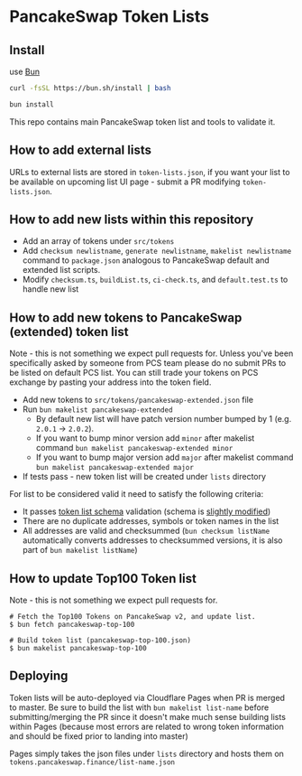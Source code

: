# PancakeSwap Token Lists

## Install
use [Bun](https://bun.sh/)
```sh
curl -fsSL https://bun.sh/install | bash
```

```sh
bun install
```

This repo contains main PancakeSwap token list and tools to validate it.

## How to add external lists

URLs to external lists are stored in `token-lists.json`, if you want your list to be available on upcoming list UI page - submit a PR modifying `token-lists.json`.

## How to add new lists within this repository

- Add an array of tokens under `src/tokens`
- Add `checksum newlistname`, `generate newlistname`, `makelist newlistname` command to `package.json` analogous to PancakeSwap default and extended list scripts.
- Modify `checksum.ts`, `buildList.ts`, `ci-check.ts`, and `default.test.ts` to handle new list

## How to add new tokens to PancakeSwap (extended) token list

Note - this is not something we expect pull requests for.
Unless you've been specifically asked by someone from PCS team please do no submit PRs to be listed on default PCS list. You can still trade your tokens on PCS exchange by pasting your address into the token field.

- Add new tokens to `src/tokens/pancakeswap-extended.json` file
- Run `bun makelist pancakeswap-extended`
  - By default new list will have patch version number bumped by 1 (e.g. `2.0.1` -> `2.0.2`).
  - If you want to bump minor version add `minor` after makelist command `bun makelist pancakeswap-extended minor`
  - If you want to bump major version add `major` after makelist command `bun makelist pancakeswap-extended major`
- If tests pass - new token list will be created under `lists` directory

For list to be considered valid it need to satisfy the following criteria:

- It passes [token list schema](https://github.com/Uniswap/token-lists/blob/master/src/tokenlist.schema.json) validation (schema is [slightly modified](src/schema.ts))
- There are no duplicate addresses, symbols or token names in the list
- All addresses are valid and checksummed (`bun checksum listName` automatically converts addresses to checksummed versions, it is also part of `bun makelist listName`)

## How to update Top100 Token list

Note - this is not something we expect pull requests for.

```shell script
# Fetch the Top100 Tokens on PancakeSwap v2, and update list.
$ bun fetch pancakeswap-top-100

# Build token list (pancakeswap-top-100.json)
$ bun makelist pancakeswap-top-100
```

## Deploying

Token lists will be auto-deployed via Cloudflare Pages when PR is merged to master. Be sure to build the list with `bun makelist list-name` before submitting/merging the PR since it doesn't make much sense building lists within Pages (because most errors are related to wrong token information and should be fixed prior to landing into master)

Pages simply takes the json files under `lists` directory and hosts them on `tokens.pancakeswap.finance/list-name.json`
